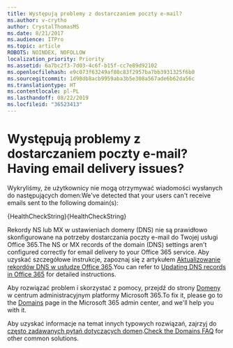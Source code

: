 ```yaml
---
title: Występują problemy z dostarczaniem poczty e-mail?
ms.author: v-crytho
author: CrystalThomasMS
ms.date: 8/21/2017
ms.audience: ITPro
ms.topic: article
ROBOTS: NOINDEX, NOFOLLOW
localization_priority: Priority
ms.assetid: 6a7bc2f3-7d03-4c6f-b15f-cc7e89d92102
ms.openlocfilehash: e9c073f63249af80c83f2957ba7bb3931325f6b0
ms.sourcegitcommit: 1d98db8acb9959aba3b5e308a567ade6b62da56c
ms.translationtype: HT
ms.contentlocale: pl-PL
ms.lasthandoff: 08/22/2019
ms.locfileid: "36523413"
---
```

# <a name="having-email-delivery-issues"></a><span data-ttu-id="92d31-102">Występują problemy z dostarczaniem poczty e-mail?</span><span class="sxs-lookup"><span data-stu-id="92d31-102">Having email delivery issues?</span></span>

<span data-ttu-id="92d31-103">Wykryliśmy, że użytkownicy nie mogą otrzymywać wiadomości wysłanych do następujących domen:</span><span class="sxs-lookup"><span data-stu-id="92d31-103">We've detected that your users can't receive emails sent to the following domain(s):</span></span>
  
<span data-ttu-id="92d31-104">{HealthCheckString}</span><span class="sxs-lookup"><span data-stu-id="92d31-104">{HealthCheckString}</span></span>
  
<span data-ttu-id="92d31-105">Rekordy NS lub MX w ustawieniach domeny (DNS) nie są prawidłowo skonfigurowane na potrzeby dostarczania poczty e-mail do Twojej usługi Office 365.</span><span class="sxs-lookup"><span data-stu-id="92d31-105">The NS or MX records of the domain (DNS) settings aren't configured correctly for email delivery to your Office 365 service.</span></span> <span data-ttu-id="92d31-106">Aby uzyskać szczegółowe instrukcje, zapoznaj się z artykułem [Aktualizowanie rekordów DNS w usłudze Office 365](https://support.office.com/article/Create-DNS-records-for-Office-365-when-you-manage-your-DNS-records-B0F3FDCA-8A80-4E8E-9EF3-61E8A2A9AB23.aspx).</span><span class="sxs-lookup"><span data-stu-id="92d31-106">You can refer to [Updating DNS records in Office 365](https://support.office.com/article/Create-DNS-records-for-Office-365-when-you-manage-your-DNS-records-B0F3FDCA-8A80-4E8E-9EF3-61E8A2A9AB23.aspx) for detailed instructions.</span></span> 
  
<span data-ttu-id="92d31-107">Aby rozwiązać problem i skorzystać z pomocy, przejdź do strony [Domeny](https://admin.microsoft.com/adminportal/home#/Domains) w centrum administracyjnym platformy Microsoft 365.</span><span class="sxs-lookup"><span data-stu-id="92d31-107">To fix it, please go to the [Domains](https://admin.microsoft.com/adminportal/home#/Domains) page in the Microsoft 365 admin center, and we'll help you with it.</span></span> 
  
<span data-ttu-id="92d31-108">Aby uzyskać informacje na temat innych typowych rozwiązań, zajrzyj do [często zadawanych pytań dotyczących domen](https://support.office.com/article/7b7b075d-79f9-4e37-8a9e-fb60c1d95166.aspx).</span><span class="sxs-lookup"><span data-stu-id="92d31-108">[Check the Domains FAQ](https://support.office.com/article/7b7b075d-79f9-4e37-8a9e-fb60c1d95166.aspx) for other common solutions.</span></span> 
  

